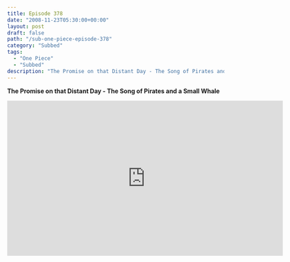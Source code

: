 ```yaml
---
title: Episode 378
date: "2008-11-23T05:30:00+00:00"
layout: post
draft: false
path: "/sub-one-piece-episode-378"
category: "Subbed"
tags:
  - "One Piece"
  - "Subbed"
description: "The Promise on that Distant Day - The Song of Pirates and a Small Whale"
---
```


**The Promise on that Distant Day - The Song of Pirates and a Small Whale**

<iframe width="640" height="360" src="https://www.rapidvideo.com/e/FXV0UCXIS1" frameborder="0" marginwidth=0 marginheight=0 scrolling=no allowfullscreen></iframe>

